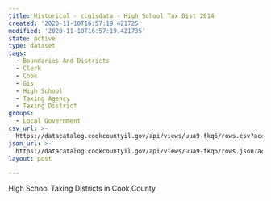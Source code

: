 ```yaml
---
title: Historical - ccgisdata - High School Tax Dist 2014
created: '2020-11-10T16:57:19.421725'
modified: '2020-11-10T16:57:19.421735'
state: active
type: dataset
tags:
  - Boundaries And Districts
  - Clerk
  - Cook
  - Gis
  - High School
  - Taxing Agency
  - Taxing District
groups:
  - Local Government
csv_url: >-
  https://datacatalog.cookcountyil.gov/api/views/uua9-fkq6/rows.csv?accessType=DOWNLOAD
json_url: >-
  https://datacatalog.cookcountyil.gov/api/views/uua9-fkq6/rows.json?accessType=DOWNLOAD
layout: post

---
```

High School Taxing Districts in Cook County
